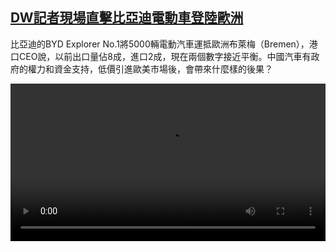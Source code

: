 <!--1709009223000-->
[DW記者現場直擊比亞迪電動車登陸歐洲](https://www.dw.com/zh/DW%E8%A8%98%E8%80%85%E7%8F%BE%E5%A0%B4%E7%9B%B4%E6%93%8A%E6%AF%94%E4%BA%9E%E8%BF%AA%E9%9B%BB%E5%8B%95%E8%BB%8A%E7%99%BB%E9%99%B8%E6%AD%90%E6%B4%B2%20/a-68381264)
------

<p>比亞迪的BYD Explorer No.1將5000輛電動汽車運抵歐洲布萊梅（Bremen），港口CEO說，以前出口量佔8成，進口2成，現在兩個數字接近平衡。中國汽車有政府的權力和資金支持，低價引進歐美市場後，會帶來什麼樣的後果？</small></p><video src="https://tvdownloaddw-a.akamaihd.net/dwtv_video/flv/vdt_zh/2024/dwvgchi240227_bremerhaven_01icw_AVC_1280x720.mp4" controls style="width:100%"></video>
